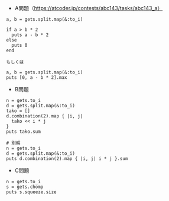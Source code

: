 - A問題（https://atcoder.jp/contests/abc143/tasks/abc143_a）

```
a, b = gets.split.map(&:to_i)

if a > b * 2
  puts a - b * 2
else
  puts 0
end

もしくは

a, b = gets.split.map(&:to_i)
puts [0, a - b * 2].max
```

- B問題
```
n = gets.to_i
d = gets.split.map(&:to_i)
tako = []
d.combination(2).map { |i, j|
  tako << i * j
}
puts tako.sum

# 別解
n = gets.to_i
d = gets.split.map(&:to_i)
puts d.combination(2).map { |i, j| i * j }.sum
```

- C問題
```
n = gets.to_i
s = gets.chomp
puts s.squeeze.size
```

